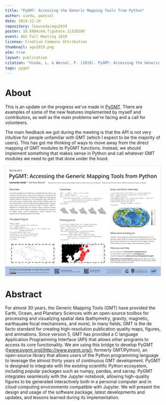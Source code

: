```yaml
---
title: "PyGMT: Accessing the Generic Mapping Tools from Python"
author: uieda, pwessel
date: 2019-12-10
repository: leouieda/agu2019
poster: 10.6084/m9.figshare.11320280
event: AGU Fall Meeting 2019
license: Creative Commons Attribution
thumbnail: agu2019.png
alm: true
layout: publication
citation: "Uieda, L. & Wessel, P. (2019). PyGMT: Accessing the Generic Mapping Tools from Python. In Eos Trans. AGU (Abstract NS21B-0813)."
tags: pygmt
---
```


# About

This is an update on the progress we've made in [PyGMT](https://www.pygmt.org).
There are examples of some of the new features implemented by myself and
contributors, as well as the main problems we're facing and a call for
volunteers.

The main feedback we got during the meeting is that the API is not very
intuitive for people unfamiliar with GMT (which I expect to be the majority of
users). This has got me thinking of ways to move away from the direct mapping
of GMT modules to PyGMT functions. Instead, we should implement something that
makes sense in Python and call whatever GMT modules we need to get that done
under the hood.

![The poster presented at the meeting.](/images/poster-agu2019.jpg)


# Abstract

For almost 30 years, the Generic Mapping Tools (GMT) have provided the Earth,
Ocean, and Planetary Sciences with an open-source toolbox for processing and
visualizing spatial data (bathymetry, gravity, magnetic, earthquake focal
mechanisms, and more). In many fields, GMT is the de facto standard for
creating high-resolution publication quality maps, figures, and animations.
Since version 5, GMT has provided a C language Application Programming
Interface (API) that allows other programs to access its core functionality. We
are using this bridge to develop PyGMT ([www.pygmt.org](http://www.pygmt.org/);
formerly GMT/Python), an open-source library that allows users of the Python
programming language to leverage the almost thirty years of continuous GMT
development. PyGMT is designed to integrate with the existing scientific Python
ecosystem, including popular packages such as numpy, pandas, and xarray. PyGMT
integrates seamlessly with the Jupyter notebook, allowing high-quality figures
to be generated interactively both in a personal computer and in cloud
computing environments compatible with Jupyter. We will present the design and
usage of the software package, latest developments and updates, and lessons
learned during its implementation.
